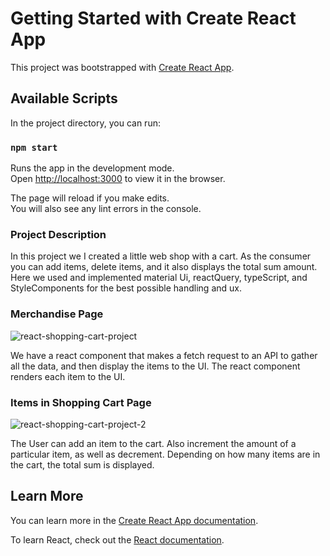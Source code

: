 # Getting Started with Create React App

This project was bootstrapped with [Create React App](https://github.com/facebook/create-react-app).

## Available Scripts

In the project directory, you can run:

### `npm start`

Runs the app in the development mode.\
Open [http://localhost:3000](http://localhost:3000) to view it in the browser.

The page will reload if you make edits.\
You will also see any lint errors in the console.

### Project Description

In this project we I created a little web shop with a cart. As the consumer you can add items, delete items, and it also displays the total sum amount.
Here we used and implemented material Ui, reactQuery, typeScript, and StyleComponents for the best possible handling and ux.

### Merchandise Page


![react-shopping-cart-project](https://user-images.githubusercontent.com/72527380/166170356-26909eca-42f1-40a5-9ae1-6040b5d4a08f.png)

We have a react component that makes a fetch request to an API to gather all the data, and then display the 
items to the UI. The react component renders each item to the UI.




### Items in Shopping Cart Page


![react-shopping-cart-project-2](https://user-images.githubusercontent.com/72527380/166170449-62ec40b8-b7ff-4b49-a116-f42028b04296.png)

The User can add an item to the cart. Also increment the amount of a particular item, as well as decrement. Depending on how many items are in the cart, the total sum is displayed.

## Learn More

You can learn more in the [Create React App documentation](https://facebook.github.io/create-react-app/docs/getting-started).

To learn React, check out the [React documentation](https://reactjs.org/).
